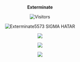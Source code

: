 <p align='center'>
 <strong> Exterminate </strong>
</p>

<p align='center'>
<img alt="Visitors" src="https://komarev.com/ghpvc/?username=Exterminate5573&style=flat&labelColor=black&logo=github&label=Profile+Views&color=0d8ce0"/>
</p>
 
<p align='center'>
<img src="https://topg.org/image/451121/433963.gif" alt="Exterminate5573 SIGMA HATAR">
</p>

<p align='center'>
 <img src="https://discord.c99.nl/widget/theme-2/598354701536329728.png">
</p>

<p align="center">
  <a href="https://www.youtube.com/channel/UCE96Qs22Mfto-ZlfI63morA"><img src="https://img.shields.io/badge/YouTube-FF0000?style=for-the-badge&logo=youtube&logoColor=white" />                                                                                                                                    </a>
</p>

<p align="center">
  <img src="https://github-readme-stats.vercel.app/api?username=Exterminate5573&show_icons=true&theme=algolia&hide_title=true&count_private=true" />
</p>


